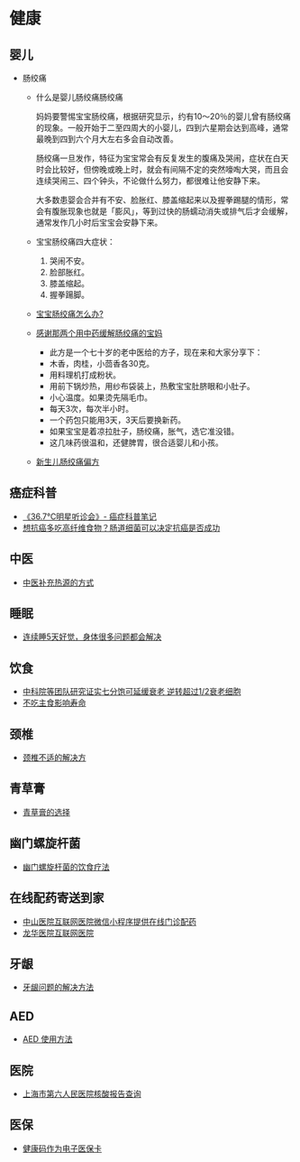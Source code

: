 # 健康

## 婴儿
* 肠绞痛
  * 什么是婴儿肠绞痛肠绞痛
  
      妈妈要警惕宝宝肠绞痛，根据研究显示，约有10～20％的婴儿曾有肠绞痛的现象。一般开始于二至四周大的小婴儿，四到六星期会达到高峰，通常最晚到四到六个月大左右多会自动改善。

      肠绞痛一旦发作，特征为宝宝常会有反复发生的腹痛及哭闹，症状在白天时会比较好，但傍晚或晚上时，就会有间隔不定的突然嚎啕大哭，而且会连续哭闹三、四个钟头，不论做什么努力，都很难让他安静下来。

      大多数患婴会合并有不安、脸胀红、膝盖缩起来以及握拳踢腿的情形，常会有腹胀现象也就是「膨风」，等到过快的肠蠕动消失或排气后才会缓解，通常发作几小时后宝宝会安静下来。

  * 宝宝肠绞痛四大症状：
    1. 哭闹不安。
    2. 脸部胀红。
    3. 膝盖缩起。
    4. 握拳踼脚。

  * [宝宝肠绞痛怎么办?](http://www.babytree.com/ask/detail/991493)

  * [感谢那两个用中药缓解肠绞痛的宝妈](http://www.babytree.com/community/club201400/topic_19439664_1.html)
    * 此方是一个七十岁的老中医给的方子，现在来和大家分享下：
    * 木香，肉桂，小茴香各30克。
    * 用料理机打成粉状。
    * 用前下锅炒热，用纱布袋装上，热敷宝宝肚脐眼和小肚子。
    * 小心温度。如果烫先隔毛巾。
    * 每天3次，每次半小时。
    * 一个药包只能用3天，3天后要换新药。
    * 如果宝宝是着凉拉肚子，肠绞痛，胀气，选它准没错。
    * 这几味药很温和，还健脾胃，很合适婴儿和小孩。

  * [新生儿肠绞痛偏方](http://www.qbaobei.com/chengzhang/656424.html)

## 癌症科普
* [《36.7℃明星听诊会》- 癌症科普笔记](cancer-notes.md)
* [想抗癌多吃高纤维食物？肠道细菌可以决定抗癌是否成功](changdao-xijun-kang-ai.md)

## 中医
* [中医补充热源的方式](heat-supplement-in-chinese-medicine-way.md)

## 睡眠
* [连续睡5天好觉，身体很多问题都会解决](good-sleep-of-5-days.md)

## 饮食 
* [中科院等团队研究证实七分饱可延缓衰老 逆转超过1/2衰老细胞](https://www.sohu.com/a/385608566_100191015)
* [不吃主食影响寿命](buchi-zhushi-yingxiang-shouming.md)

## 颈椎
* [颈椎不适的解决方](neck-vertebrae-problem.md)

## 青草膏
* [青草膏的选择](choice-of-qingcaogao.md)

## 幽门螺旋杆菌
* [幽门螺旋杆菌的饮食疗法](youmenluoxuanganjun-yinshi-zhiliao.md)

## 在线配药寄送到家
* [中山医院互联网医院微信小程序提供在线门诊配药](zhongshan-hospital-online-service.md)
* [龙华医院互联网医院](longhua-hospital-online-service.md)

## 牙龈
* [牙龈问题的解决方法](yayin-problem-solution.md)

## AED
* [AED 使用方法](aed-usage.md)

## 医院
* [上海市第六人民医院核酸报告查询](liuyuan-hesuan-baogao-chaxun.md)

## 医保
* [健康码作为电子医保卡](jiankangma-zuowei-dianzi-yibaoka.md)
